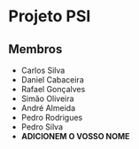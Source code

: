 # Projeto PSI

## Membros
* Carlos Silva
* Daniel Cabaceira
* Rafael Gonçalves
* Simão Oliveira
* André Almeida
* Pedro Rodrigues
* Pedro Silva
* **ADICIONEM O VOSSO NOME**
